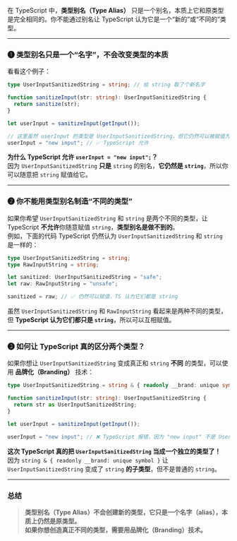 在 TypeScript 中，**类型别名（Type Alias）** 只是一个别名，本质上它和原类型是完全相同的。你不能通过别名让 TypeScript 认为它是一个“新的”或“不同的”类型。  

---

### ❶ **类型别名只是一个“名字”，不会改变类型的本质**
看看这个例子：
```ts
type UserInputSanitizedString = string; // 给 string 取了个新名字

function sanitizeInput(str: string): UserInputSanitizedString {
  return sanitize(str);
}

let userInput = sanitizeInput(getInput());

// 这里虽然 userInput 的类型是 UserInputSanitizedString，但它仍然可以被赋值为普通的 string
userInput = "new input"; // ✅ TypeScript 允许
```
**为什么 TypeScript 允许 `userInput = "new input";`？**  
因为 `UserInputSanitizedString` **只是** `string` 的别名，**它仍然是 `string`**，所以你可以随意把 `string` 赋值给它。

---

### ❷ **你不能用类型别名制造“不同的类型”**
如果你希望 `UserInputSanitizedString` 和 `string` 是两个不同的类型，让 TypeScript **不允许**你随意赋值 `string`，**类型别名是做不到的**。  
例如，下面的代码 TypeScript 仍然认为 `UserInputSanitizedString` 和 `string` 是一样的：
```ts
type UserInputSanitizedString = string;
type RawInputString = string;

let sanitized: UserInputSanitizedString = "safe";
let raw: RawInputString = "unsafe";

sanitized = raw; // ✅ 仍然可以赋值，TS 认为它们都是 string
```
虽然 `UserInputSanitizedString` 和 `RawInputString` 看起来是两种不同的类型，但 **TypeScript 认为它们都只是 `string`**，所以可以互相赋值。

---

### ❸ **如何让 TypeScript 真的区分两个类型？**
如果你想让 `UserInputSanitizedString` 变成真正和 `string` **不同** 的类型，可以使用 **品牌化（Branding）** 技术：
```ts
type UserInputSanitizedString = string & { readonly __brand: unique symbol };

function sanitizeInput(str: string): UserInputSanitizedString {
  return str as UserInputSanitizedString;
}

let userInput = sanitizeInput(getInput());

userInput = "new input"; // ❌ TypeScript 报错，因为 "new input" 不是 UserInputSanitizedString
```
**这次 TypeScript 真的把 `UserInputSanitizedString` 当成一个独立的类型了！**  
因为 `string & { readonly __brand: unique symbol }` 让 `UserInputSanitizedString` 变成了 `string` **的子类型**，但不是普通的 `string`。

---

### **总结**
> **类型别名（Type Alias）不会创建新的类型，它只是一个名字（alias），本质上仍然是原类型。**  
> **如果你想创造真正不同的类型，需要用品牌化（Branding）技术。**
